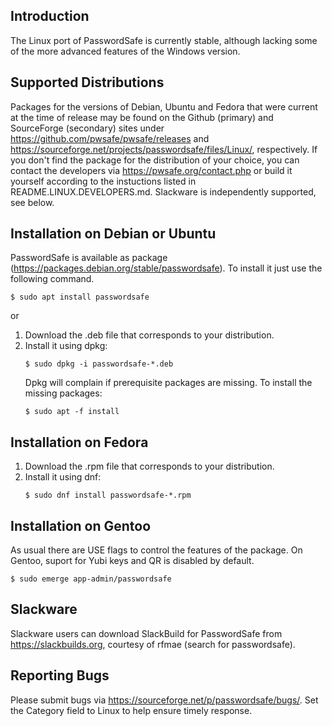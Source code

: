 ## Introduction
The Linux port of PasswordSafe is currently stable, although lacking some of the more advanced features of the Windows version.

## Supported Distributions
Packages for the versions of Debian, Ubuntu and Fedora that were
current at the time of release may be found on the Github (primary)
and SourceForge (secondary) sites under
https://github.com/pwsafe/pwsafe/releases and
https://sourceforge.net/projects/passwordsafe/files/Linux/,
respectively.
If you don't find the package for the distribution of your choice, you
can contact the developers via https://pwsafe.org/contact.php or build
it yourself according to the instuctions listed in
README.LINUX.DEVELOPERS.md.
Slackware is independently supported, see below.

## Installation on Debian or Ubuntu

PasswordSafe is available as package (https://packages.debian.org/stable/passwordsafe). To install it just use the following command.

```
$ sudo apt install passwordsafe
```

or 

1. Download the .deb file that corresponds to your distribution.
2. Install it using dpkg:
   ```
   $ sudo dpkg -i passwordsafe-*.deb
   ```
   Dpkg will complain if prerequisite packages are missing. To install
   the missing packages:
   ```
   $ sudo apt -f install
   ```

## Installation on Fedora
1. Download the .rpm file that corresponds to your distribution.
2. Install it using dnf:
   ```
   $ sudo dnf install passwordsafe-*.rpm
   ```

## Installation on Gentoo
As usual there are USE flags to control the features of the package. 
On Gentoo, suport for Yubi keys and QR is disabled by default.

```
$ sudo emerge app-admin/passwordsafe
```

## Slackware
Slackware users can download SlackBuild for PasswordSafe from
https://slackbuilds.org, courtesy of rfmae (search for passwordsafe).

## Reporting Bugs
Please submit bugs via https://sourceforge.net/p/passwordsafe/bugs/.
Set the Category field to Linux to help ensure timely response.

